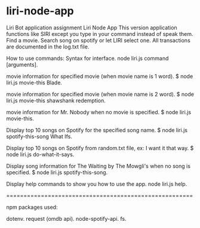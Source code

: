# liri-node-app

Liri Bot application assignment
Liri Node App
This version application functions like SIRI except you type in your command instead
of speak them. Find a movie. Search song on spotify or let LIRI select one. All transactions
are documented in the log.txt file.

How to use commands:
Syntax for interface.
node liri.js command [arguments].

movie information for specified movie (when movie name is 1 word).
\$ node liri.js movie-this Blade.

movie information for specified movie (when movie name is 2 word).
\$ node liri.js movie-this shawshank redemption.

movie information for Mr. Nobody when no movie is specified.
\$ node liri.js movie-this.

Display top 10 songs on Spotify for the specified song name.
\$ node liri.js spotify-this-song What Ifs.

Display top 10 songs on Spotify from random.txt file, ex: I want it that way.
\$ node liri.js do-what-it-says.

Display song information for The Waiting by The Mowgli's when no song is specified.
\$ node liri.js spotify-this-song.

Display help commands to show you how to use the app.
node liri.js help.

======================================================

npm packages used:

dotenv.
request (omdb api).
node-spotify-api.
fs.
